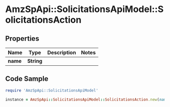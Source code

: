 # AmzSpApi::SolicitationsApiModel::SolicitationsAction

## Properties

Name | Type | Description | Notes
------------ | ------------- | ------------- | -------------
**name** | **String** |  | 

## Code Sample

```ruby
require 'AmzSpApi::SolicitationsApiModel'

instance = AmzSpApi::SolicitationsApiModel::SolicitationsAction.new(name: null)
```


